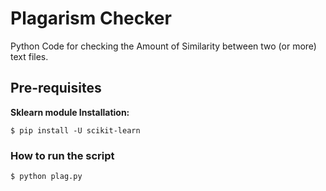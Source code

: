 # Plagarism Checker

Python Code for checking the Amount of Similarity between two (or more) text files.

## Pre-requisites

<!--Remove the below lines and add yours -->

<b>Sklearn module Installation:</b>

```
$ pip install -U scikit-learn
```

### How to run the script

```
$ python plag.py
```
